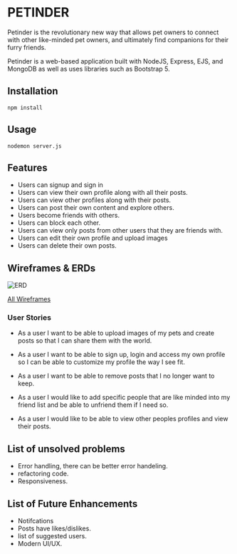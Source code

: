 # PETINDER
Petinder is the revolutionary new way that allows pet owners to connect with other like-minded pet owners, and ultimately find companions for their furry friends.

Petinder is a web-based application built with NodeJS, Express, EJS, and MongoDB as well as uses libraries such as Bootstrap 5.
## Installation
```
npm install
```

## Usage
```
nodemon server.js
```
## Features
- Users can signup and sign in
- Users can view their own profile along with all their posts.
- Users can view other profiles along with their posts.
- Users can post their own content and explore others.
- Users become friends with others.
- Users can block each other.
- Users can view only posts from other users that they are friends with.
- Users can edit their own profile and upload images
- Users can delete their own posts.

## Wireframes & ERDs

![ERD](https://i.imgur.com/3hchE7E.png)

[All Wireframes](https://imgur.com/a/H4fZlu3)

### User Stories

- As a user I want to be able to upload images of my pets and create posts so that I can share them with the world.

- As a user I want to be able to sign up, login and access my own profile so I can be able to customize my profile the way I see fit.

- As a user I want to be able to remove posts that I no longer want to keep.

- As a user I would like to add specific people that are like minded into my friend list and be able to unfriend them if I need so.

- As a user I would like to be able to view other peoples profiles and view their posts.

## List of unsolved problems

- Error handling, there can be better error handeling.
- refactoring code.
- Responsiveness.


## List of Future Enhancements

- Notifcations
- Posts have likes/dislikes.
- list of suggested users.
- Modern UI/UX.
